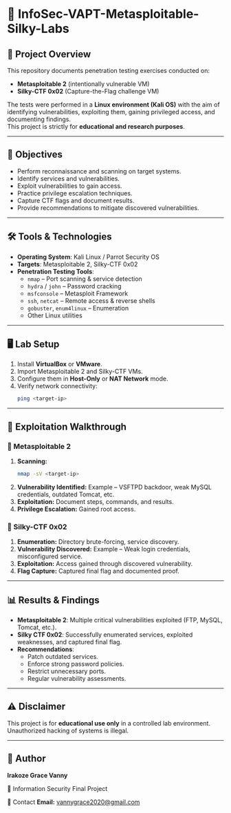 # 🔐 InfoSec-VAPT-Metasploitable-Silky-Labs

## 📌 Project Overview  

This repository documents penetration testing exercises conducted on:  
- **Metasploitable 2** (intentionally vulnerable VM)  
- **Silky-CTF 0x02** (Capture-the-Flag challenge VM)  

The tests were performed in a **Linux environment (Kali OS)** with the aim of identifying vulnerabilities, exploiting them, gaining privileged access, and documenting findings.  
This project is strictly for **educational and research purposes**.  

---

## 🎯 Objectives  

- Perform reconnaissance and scanning on target systems.  
- Identify services and vulnerabilities.  
- Exploit vulnerabilities to gain access.  
- Practice privilege escalation techniques.  
- Capture CTF flags and document results.  
- Provide recommendations to mitigate discovered vulnerabilities.  

---

## 🛠️ Tools & Technologies  

- **Operating System**: Kali Linux / Parrot Security OS  
- **Targets**: Metasploitable 2, Silky-CTF 0x02  
- **Penetration Testing Tools**:  
  - `nmap` – Port scanning & service detection  
  - `hydra` / `john` – Password cracking  
  - `msfconsole` – Metasploit Framework  
  - `ssh`, `netcat` – Remote access & reverse shells  
  - `gobuster`, `enum4linux` – Enumeration  
  - Other Linux utilities  

---

## 🖥️ Lab Setup  

1. Install **VirtualBox** or **VMware**.  
2. Import Metasploitable 2 and Silky-CTF VMs.  
3. Configure them in **Host-Only** or **NAT Network** mode.  
4. Verify network connectivity:  
   ```bash
   ping <target-ip>
   ```  

---

## 🚀 Exploitation Walkthrough  

### 🔹 Metasploitable 2  

1. **Scanning:**  
   ```bash
   nmap -sV <target-ip>
   ```  
2. **Vulnerability Identified:** Example – VSFTPD backdoor, weak MySQL credentials, outdated Tomcat, etc.  
3. **Exploitation:** Document steps, commands, and results.  
4. **Privilege Escalation:** Gained root access.  

### 🔹 Silky-CTF 0x02  

1. **Enumeration:** Directory brute-forcing, service discovery.  
2. **Vulnerability Discovered:** Example – Weak login credentials, misconfigured service.  
3. **Exploitation:** Access gained through discovered vulnerability.  
4. **Flag Capture:** Captured final flag and documented proof.  
---

## 📊 Results & Findings  

- **Metasploitable 2**: Multiple critical vulnerabilities exploited (FTP, MySQL, Tomcat, etc.).  
- **Silky CTF 0x02**: Successfully enumerated services, exploited weaknesses, and captured final flag.  
- **Recommendations**:  
  - Patch outdated services.  
  - Enforce strong password policies.  
  - Restrict unnecessary ports.  
  - Regular vulnerability assessments.  

---

## ⚠️ Disclaimer

This project is for **educational use only** in a controlled lab environment.  
Unauthorized hacking of systems is illegal. 

---

## 👤 Author  
**Irakoze Grace Vanny** 

📌 Information Security Final Project

📧 Contact 
**Email:** vannygrace2020@gmail.com
